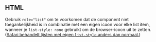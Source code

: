 <!-- @license CC0-1.0 -->

## HTML

Gebruik `role="list"` om te voorkomen dat de component niet toegankelijkheid is in combinatie met een eigen icoon voor elke list item, wanneer je `list-style: none` gebruikt om de browser-icoon uit te zetten. ([Safari behandelt lijsten met eigen `list-style` anders dan normaal.](https://www.scottohara.me/blog/2019/01/12/lists-and-safari.html))
